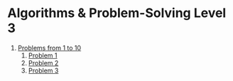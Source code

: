 # Algorithms & Problem-Solving Level 3

1. [Problems from 1 to 10](src/_1_problems_from_1_to_10)
   1. [Problem 1](src/_1_problems_from_1_to_10/_1_1_problem_1)
   2. [Problem 2](src/_1_problems_from_1_to_10/_1_2_problem_2)
   3. [Problem 3](src/_1_problems_from_1_to_10/_1_3_problem_3)